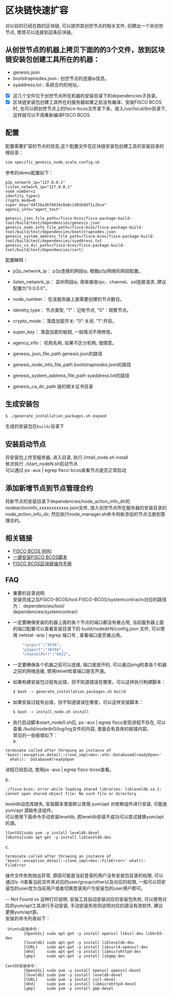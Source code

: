 # 区块链快速扩容

对以前的已经在跑的区块链, 可以提供其创世节点的相关文件, 创建出一个非创世节点, 使其可以连接到这条区块链。
## 从创世节点的机器上拷贝下面的的3个文件，放到区块链安装包创建工具所在的机器：
  * genesis.json
  * bootstrapnodes.json : 创世节点的连接ip信息。
  * syaddress.txt : 系统合约的地址。  
- [x]   这几个文件位于创世节点所在机器的安装目录下的dependencies子目录。
- [x]   区块链安装包创建工具所在的服务器如果之前没有编译、安装FISCO BCOS时, 也可以把创世节点上的fisco-bcos文件拿下来，放入/usr/local/bin目录下, 这样就可以不用重新编译FISCO BCOS.

## 配置

配置需要扩容的节点的信息,这个配置文件在区块链安装包创建工具的安装目录的根目录：
```sh
vim specific_genesis_node_scale_config.sh
```
参考的demo配置如下：

```shell
p2p_network_ip="127.0.0.1"
listen_network_ip="127.0.0.1"
node_number=2
identity_type=1
crypto_mode=0
super_key="d4f2ba36f0434c0a8c1d01b9df1c2bce"
agency_info="agent_test"

genesis_json_file_path=/fisco-bcos/fisco-package-build-tool/build/test/dependencies/genesis.json
genesis_node_info_file_path=/fisco-bcos/fisco-package-build-tool/build/test/dependencies/bootstrapnodes.json
genesis_system_address_file_path=/fisco-bcos/fisco-package-build-tool/build/test/dependencies/syaddress.txt
genesis_ca_dir_path=/fisco-bcos/fisco-package-build-tool/build/test/dependencies/cert/
```
配置解释：
* p2p_network_ip：   p2p连接的网段ip, 根据p2p网络的网段配置。
* listen_network_ip：   监听网段ip, 用来接收rpc、channel、ssl连接请求, 建议配置为"0.0.0.0"。
* node_number：   在该服务器上面需要创建的节点数目。  
* identity_type： 节点类型, "1"：记账节点,  "0"：观察节点。 
* crypto_mode：   落盘加密开关: "0":关闭,  "1":开启。  
* super_key：     落盘加密的秘钥, 一般情况不用修改。
* agency_info：   机构名称, 如果不区分机构, 值随意。
  
* genesis_json_file_path   genesis.json的路径
* genesis_node_info_file_path   bootstrapnodes.json的路径
* genesis_system_address_file_path            syaddress.txt的路径
* genesis_ca_dir_path  链的相关证书目录

## 生成安装包

```shell
$ ./generate_installation_packages.sh expand
```
生成的安装包在`build/`目录下

## 安装启动节点
将安装包上传至服务器, 进入目录, 执行./intall_node.sh install  
依次执行 ./start_nodeN.sh启动节点  
可以通过 ps -aux | egrep fisco-bcos查看节点是否正常启动

## 添加新增节点到节点管理合约
将新节点的安装目录下dependencies/node_action_info_dir的nodeactioninfo_xxxxxxxxxxxx.json文件, 放入创世节点所在服务器的安装目录的node_action_info_dir, 然后执行node_manager.sh命令将新添加的节点注册到管理合约。

## 相关链接  
- [FISCO BCOS WIKI](https://github.com/FISCO-BCOS/Wiki)  
- [一键安装FISCO BCOS脚本](https://github.com/FISCO-BCOS/FISCO-BCOS/tree/master/sample)  
- [FISCO BCOS区块链操作手册](https://github.com/FISCO-BCOS/FISCO-BCOS/tree/master/doc/manual)

## FAQ

- 重要的目录说明   
安装完成之后FISCO-BCOS/tool FISCO-BCOS/systemcontractv对应的路径为：
dependencies/tool/  
dependencies/systemcontract

- 一定要确保安装的机器上面的各个节点的端口都没有被占用, 当前服务器上面的端口配置可以查看安装目录下的 build/nodedirN/config.json 文件, 可以使用 netstat -anp | egrep 端口号 , 查看端口是否被占用。
 	```sh
	    "rpcport":"8546",
        "p2pport":"30304",
        "channelPort":"8822",
	```

- 一定要确保各个机器之前可以连接, 端口是放开的, 可以通过ping检查各个机器之前的网络连接, 使用telnet检查端口是否开通。
- 如果构建安装包过程有出错，但不知道错误在哪里，可以这样执行构建脚本：

	```sh
	$ bash -x generate_installation_packages.sh build
	```
- 如果安装过程有出错，但不知道错误在哪里，可以这样安装脚本：

	```sh
	$ bash -x install_node.sh install
	```
	
- 执行启动脚本start_node0.sh后, ps -aux | egrep fisco发现进程不存在, 可以查看./build/nodedir0/log/log文件的内容, 里面会有具体的报错内容。  
常见的一些报错如下：  
a. 
```
terminate called after throwing an instance of 'boost::exception_detail::clone_impl<dev::eth::DatabaseAlreadyOpen>'
  what():  DatabaseAlreadyOpen  
```
进程已经启动, 使用ps -aux | egrep fisco-bcos查看。  

b.
```
./fisco-bcos: error while loading shared libraries: libleveldb.so.1: cannot open shared object file: No such file or directory 
```

leveldb动态库缺失, 安装脚本里面默认使用 yum/apt 对依赖组件进行安装, 可能是 yum/apt 源缺失该组件。  
可以使用下面命令手动安装leveldb, 若leveldb安装不成功可以尝试替换yum/apt的源。
```
[CentOS]sudo yum -y install leveldb-devel
[Ubuntu]sudo apt-get -y install libleveldb-dev

```  
c.
```
terminate called after throwing an instance of 'boost::exception_detail::clone_impl<dev::FileError>' what():  FileError
```

操作文件失败抛出异常, 原因可能是当前登录的用户没有安装包目录的权限, 可以通过ls -lt查看当前文件夹对应的user/group/other以及对应的权限, 一般可以将安装包的user改为当前用户或者切换登录用户为安装包的user用户即可。  

-- Not Found xx 这种打印说明, 安装工具自动安装对应的安装包失败, 可以使用对应的yum/apt工具进行手动安装, 手动安装失败则说明对应的源没有改软件, 建议更换yum/apt源。  
安装的命令列表如下：

```
 Utuntu安装命令：
        [OpenSSL] sudo apt-get -y install openssl libssl-dev libkrb5-dev
        [leveldb] sudo apt-get -y install libleveldb-dev
        [CURL]    sudo apt-get -y install libcurl4-openssl-dev
        [mhd]     sudo apt-get -y install libmicrohttpd-dev
        [gmp]     sudo apt-get -y install libgmp-dev 
        
CentOS安装命令：
        [OpenSSL] sudo yum -y install openssl openssl-devel
        [leveldb] sudo yum -y install leveldb-devel
        [CURL]    sudo yum -y install curl-devel 
        [mhd]     sudo yum -y install libmicrohttpd-devel
        [gmp]     sudo yum -y install gmp-devel
```
